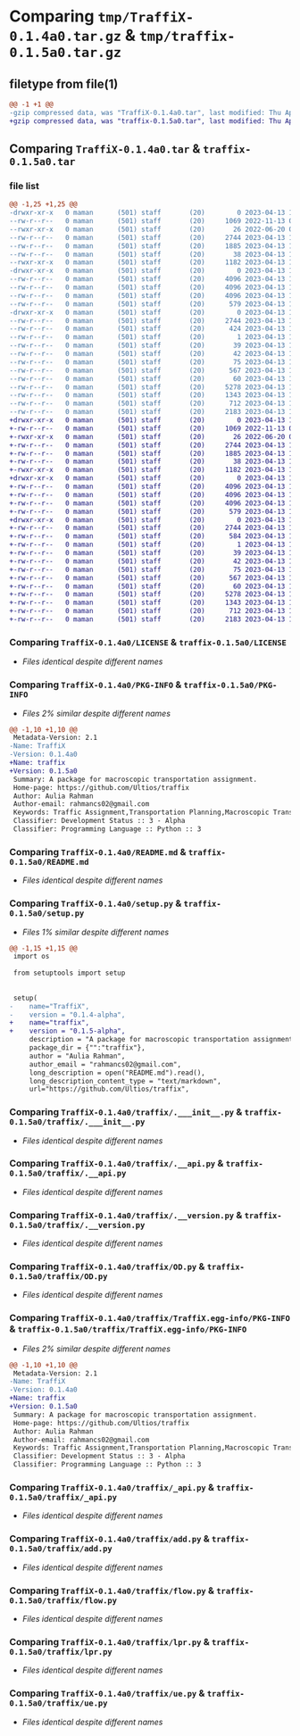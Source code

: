 # Comparing `tmp/TraffiX-0.1.4a0.tar.gz` & `tmp/traffix-0.1.5a0.tar.gz`

## filetype from file(1)

```diff
@@ -1 +1 @@
-gzip compressed data, was "TraffiX-0.1.4a0.tar", last modified: Thu Apr 13 17:36:42 2023, max compression
+gzip compressed data, was "traffix-0.1.5a0.tar", last modified: Thu Apr 13 17:50:50 2023, max compression
```

## Comparing `TraffiX-0.1.4a0.tar` & `traffix-0.1.5a0.tar`

### file list

```diff
@@ -1,25 +1,25 @@
-drwxr-xr-x   0 maman      (501) staff       (20)        0 2023-04-13 17:36:42.756472 TraffiX-0.1.4a0/
--rw-r--r--   0 maman      (501) staff       (20)     1069 2022-11-13 05:40:08.000000 TraffiX-0.1.4a0/LICENSE
--rwxr-xr-x   0 maman      (501) staff       (20)       26 2022-06-20 01:06:04.000000 TraffiX-0.1.4a0/MANIFEST.in
--rw-r--r--   0 maman      (501) staff       (20)     2744 2023-04-13 17:36:42.755790 TraffiX-0.1.4a0/PKG-INFO
--rw-r--r--   0 maman      (501) staff       (20)     1885 2023-04-13 14:57:03.000000 TraffiX-0.1.4a0/README.md
--rw-r--r--   0 maman      (501) staff       (20)       38 2023-04-13 17:36:42.756669 TraffiX-0.1.4a0/setup.cfg
--rwxr-xr-x   0 maman      (501) staff       (20)     1182 2023-04-13 17:26:03.000000 TraffiX-0.1.4a0/setup.py
-drwxr-xr-x   0 maman      (501) staff       (20)        0 2023-04-13 17:36:42.750972 TraffiX-0.1.4a0/traffix/
--rw-r--r--   0 maman      (501) staff       (20)     4096 2023-04-13 16:58:26.000000 TraffiX-0.1.4a0/traffix/.___init__.py
--rw-r--r--   0 maman      (501) staff       (20)     4096 2023-04-13 16:58:26.000000 TraffiX-0.1.4a0/traffix/.__api.py
--rw-r--r--   0 maman      (501) staff       (20)     4096 2023-04-13 16:58:26.000000 TraffiX-0.1.4a0/traffix/.__version.py
--rw-r--r--   0 maman      (501) staff       (20)      579 2023-04-13 17:29:48.000000 TraffiX-0.1.4a0/traffix/OD.py
-drwxr-xr-x   0 maman      (501) staff       (20)        0 2023-04-13 17:36:42.754903 TraffiX-0.1.4a0/traffix/TraffiX.egg-info/
--rw-r--r--   0 maman      (501) staff       (20)     2744 2023-04-13 17:36:42.000000 TraffiX-0.1.4a0/traffix/TraffiX.egg-info/PKG-INFO
--rw-r--r--   0 maman      (501) staff       (20)      424 2023-04-13 17:36:42.000000 TraffiX-0.1.4a0/traffix/TraffiX.egg-info/SOURCES.txt
--rw-r--r--   0 maman      (501) staff       (20)        1 2023-04-13 17:36:42.000000 TraffiX-0.1.4a0/traffix/TraffiX.egg-info/dependency_links.txt
--rw-r--r--   0 maman      (501) staff       (20)       39 2023-04-13 17:36:42.000000 TraffiX-0.1.4a0/traffix/TraffiX.egg-info/requires.txt
--rw-r--r--   0 maman      (501) staff       (20)       42 2023-04-13 17:36:42.000000 TraffiX-0.1.4a0/traffix/TraffiX.egg-info/top_level.txt
--rw-r--r--   0 maman      (501) staff       (20)       75 2023-04-13 16:58:26.000000 TraffiX-0.1.4a0/traffix/__init__.py
--rw-r--r--   0 maman      (501) staff       (20)      567 2023-04-13 17:35:20.000000 TraffiX-0.1.4a0/traffix/_api.py
--rw-r--r--   0 maman      (501) staff       (20)       60 2023-04-13 17:25:45.000000 TraffiX-0.1.4a0/traffix/_version.py
--rw-r--r--   0 maman      (501) staff       (20)     5278 2023-04-13 17:31:32.000000 TraffiX-0.1.4a0/traffix/add.py
--rw-r--r--   0 maman      (501) staff       (20)     1343 2023-04-13 17:33:07.000000 TraffiX-0.1.4a0/traffix/flow.py
--rw-r--r--   0 maman      (501) staff       (20)      712 2023-04-13 17:34:01.000000 TraffiX-0.1.4a0/traffix/lpr.py
--rw-r--r--   0 maman      (501) staff       (20)     2183 2023-04-13 17:35:01.000000 TraffiX-0.1.4a0/traffix/ue.py
+drwxr-xr-x   0 maman      (501) staff       (20)        0 2023-04-13 17:50:50.061578 traffix-0.1.5a0/
+-rw-r--r--   0 maman      (501) staff       (20)     1069 2022-11-13 05:40:08.000000 traffix-0.1.5a0/LICENSE
+-rwxr-xr-x   0 maman      (501) staff       (20)       26 2022-06-20 01:06:04.000000 traffix-0.1.5a0/MANIFEST.in
+-rw-r--r--   0 maman      (501) staff       (20)     2744 2023-04-13 17:50:50.061163 traffix-0.1.5a0/PKG-INFO
+-rw-r--r--   0 maman      (501) staff       (20)     1885 2023-04-13 14:57:03.000000 traffix-0.1.5a0/README.md
+-rw-r--r--   0 maman      (501) staff       (20)       38 2023-04-13 17:50:50.061765 traffix-0.1.5a0/setup.cfg
+-rwxr-xr-x   0 maman      (501) staff       (20)     1182 2023-04-13 17:49:08.000000 traffix-0.1.5a0/setup.py
+drwxr-xr-x   0 maman      (501) staff       (20)        0 2023-04-13 17:50:50.056529 traffix-0.1.5a0/traffix/
+-rw-r--r--   0 maman      (501) staff       (20)     4096 2023-04-13 16:58:26.000000 traffix-0.1.5a0/traffix/.___init__.py
+-rw-r--r--   0 maman      (501) staff       (20)     4096 2023-04-13 16:58:26.000000 traffix-0.1.5a0/traffix/.__api.py
+-rw-r--r--   0 maman      (501) staff       (20)     4096 2023-04-13 16:58:26.000000 traffix-0.1.5a0/traffix/.__version.py
+-rw-r--r--   0 maman      (501) staff       (20)      579 2023-04-13 17:29:48.000000 traffix-0.1.5a0/traffix/OD.py
+drwxr-xr-x   0 maman      (501) staff       (20)        0 2023-04-13 17:50:50.059538 traffix-0.1.5a0/traffix/TraffiX.egg-info/
+-rw-r--r--   0 maman      (501) staff       (20)     2744 2023-04-13 17:50:49.000000 traffix-0.1.5a0/traffix/TraffiX.egg-info/PKG-INFO
+-rw-r--r--   0 maman      (501) staff       (20)      584 2023-04-13 17:50:49.000000 traffix-0.1.5a0/traffix/TraffiX.egg-info/SOURCES.txt
+-rw-r--r--   0 maman      (501) staff       (20)        1 2023-04-13 17:50:49.000000 traffix-0.1.5a0/traffix/TraffiX.egg-info/dependency_links.txt
+-rw-r--r--   0 maman      (501) staff       (20)       39 2023-04-13 17:50:49.000000 traffix-0.1.5a0/traffix/TraffiX.egg-info/requires.txt
+-rw-r--r--   0 maman      (501) staff       (20)       42 2023-04-13 17:50:49.000000 traffix-0.1.5a0/traffix/TraffiX.egg-info/top_level.txt
+-rw-r--r--   0 maman      (501) staff       (20)       75 2023-04-13 16:58:26.000000 traffix-0.1.5a0/traffix/__init__.py
+-rw-r--r--   0 maman      (501) staff       (20)      567 2023-04-13 17:35:20.000000 traffix-0.1.5a0/traffix/_api.py
+-rw-r--r--   0 maman      (501) staff       (20)       60 2023-04-13 17:49:45.000000 traffix-0.1.5a0/traffix/_version.py
+-rw-r--r--   0 maman      (501) staff       (20)     5278 2023-04-13 17:31:32.000000 traffix-0.1.5a0/traffix/add.py
+-rw-r--r--   0 maman      (501) staff       (20)     1343 2023-04-13 17:33:07.000000 traffix-0.1.5a0/traffix/flow.py
+-rw-r--r--   0 maman      (501) staff       (20)      712 2023-04-13 17:34:01.000000 traffix-0.1.5a0/traffix/lpr.py
+-rw-r--r--   0 maman      (501) staff       (20)     2183 2023-04-13 17:35:01.000000 traffix-0.1.5a0/traffix/ue.py
```

### Comparing `TraffiX-0.1.4a0/LICENSE` & `traffix-0.1.5a0/LICENSE`

 * *Files identical despite different names*

### Comparing `TraffiX-0.1.4a0/PKG-INFO` & `traffix-0.1.5a0/PKG-INFO`

 * *Files 2% similar despite different names*

```diff
@@ -1,10 +1,10 @@
 Metadata-Version: 2.1
-Name: TraffiX
-Version: 0.1.4a0
+Name: traffix
+Version: 0.1.5a0
 Summary: A package for macroscopic transportation assignment.
 Home-page: https://github.com/Ultios/traffix
 Author: Aulia Rahman
 Author-email: rahmancs02@gmail.com
 Keywords: Traffic Assignment,Transportation Planning,Macroscopic Transportation Planning
 Classifier: Development Status :: 3 - Alpha
 Classifier: Programming Language :: Python :: 3
```

### Comparing `TraffiX-0.1.4a0/README.md` & `traffix-0.1.5a0/README.md`

 * *Files identical despite different names*

### Comparing `TraffiX-0.1.4a0/setup.py` & `traffix-0.1.5a0/setup.py`

 * *Files 1% similar despite different names*

```diff
@@ -1,15 +1,15 @@
 import os
 
 from setuptools import setup
 
 
 setup(
-    name="TraffiX", 
-    version = "0.1.4-alpha",
+    name="traffix", 
+    version = "0.1.5-alpha",
     description = "A package for macroscopic transportation assignment.",
     package_dir = {"":"traffix"},
     author = "Aulia Rahman",
     author_email = "rahmancs02@gmail.com",
     long_description = open("README.md").read(),
     long_description_content_type = "text/markdown",
     url="https://github.com/Ultios/traffix",
```

### Comparing `TraffiX-0.1.4a0/traffix/.___init__.py` & `traffix-0.1.5a0/traffix/.___init__.py`

 * *Files identical despite different names*

### Comparing `TraffiX-0.1.4a0/traffix/.__api.py` & `traffix-0.1.5a0/traffix/.__api.py`

 * *Files identical despite different names*

### Comparing `TraffiX-0.1.4a0/traffix/.__version.py` & `traffix-0.1.5a0/traffix/.__version.py`

 * *Files identical despite different names*

### Comparing `TraffiX-0.1.4a0/traffix/OD.py` & `traffix-0.1.5a0/traffix/OD.py`

 * *Files identical despite different names*

### Comparing `TraffiX-0.1.4a0/traffix/TraffiX.egg-info/PKG-INFO` & `traffix-0.1.5a0/traffix/TraffiX.egg-info/PKG-INFO`

 * *Files 2% similar despite different names*

```diff
@@ -1,10 +1,10 @@
 Metadata-Version: 2.1
-Name: TraffiX
-Version: 0.1.4a0
+Name: traffix
+Version: 0.1.5a0
 Summary: A package for macroscopic transportation assignment.
 Home-page: https://github.com/Ultios/traffix
 Author: Aulia Rahman
 Author-email: rahmancs02@gmail.com
 Keywords: Traffic Assignment,Transportation Planning,Macroscopic Transportation Planning
 Classifier: Development Status :: 3 - Alpha
 Classifier: Programming Language :: Python :: 3
```

### Comparing `TraffiX-0.1.4a0/traffix/_api.py` & `traffix-0.1.5a0/traffix/_api.py`

 * *Files identical despite different names*

### Comparing `TraffiX-0.1.4a0/traffix/add.py` & `traffix-0.1.5a0/traffix/add.py`

 * *Files identical despite different names*

### Comparing `TraffiX-0.1.4a0/traffix/flow.py` & `traffix-0.1.5a0/traffix/flow.py`

 * *Files identical despite different names*

### Comparing `TraffiX-0.1.4a0/traffix/lpr.py` & `traffix-0.1.5a0/traffix/lpr.py`

 * *Files identical despite different names*

### Comparing `TraffiX-0.1.4a0/traffix/ue.py` & `traffix-0.1.5a0/traffix/ue.py`

 * *Files identical despite different names*

